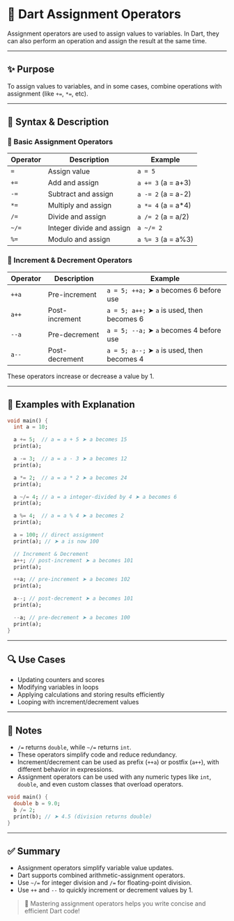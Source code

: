 # 🐋 Dart Assignment Operators

Assignment operators are used to assign values to variables. In Dart, they can also perform an operation and assign the result at the same time.

---

## ✨ Purpose

To assign values to variables, and in some cases, combine operations with assignment (like `+=`, `*=`, etc).

---

## 🧠 Syntax & Description

### 🔗 Basic Assignment Operators

| Operator | Description               | Example             |
| -------- | ------------------------- | ------------------- |
| `=`      | Assign value              | `a = 5`             |
| `+=`     | Add and assign            | `a += 3` (a = a+3)  |
| `-=`     | Subtract and assign       | `a -= 2` (a = a-2)  |
| `*=`     | Multiply and assign       | `a *= 4` (a = a\*4) |
| `/=`     | Divide and assign         | `a /= 2` (a = a/2)  |
| `~/=`    | Integer divide and assign | `a ~/= 2`           |
| `%=`     | Modulo and assign         | `a %= 3` (a = a%3)  |

### 🔼 Increment & Decrement Operators

| Operator | Description    | Example                                     |
| -------- | -------------- | ------------------------------------------- |
| `++a`    | Pre-increment  | `a = 5; ++a;` ➤ `a` becomes 6 before use    |
| `a++`    | Post-increment | `a = 5; a++;` ➤ `a` is used, then becomes 6 |
| `--a`    | Pre-decrement  | `a = 5; --a;` ➤ `a` becomes 4 before use    |
| `a--`    | Post-decrement | `a = 5; a--;` ➤ `a` is used, then becomes 4 |

These operators increase or decrease a value by 1.

---

## 🧪 Examples with Explanation

```dart
void main() {
  int a = 10;

  a += 5;  // a = a + 5 ➤ a becomes 15
  print(a);

  a -= 3;  // a = a - 3 ➤ a becomes 12
  print(a);

  a *= 2;  // a = a * 2 ➤ a becomes 24
  print(a);

  a ~/= 4; // a = a integer-divided by 4 ➤ a becomes 6
  print(a);

  a %= 4;  // a = a % 4 ➤ a becomes 2
  print(a);

  a = 100; // direct assignment
  print(a); // ➤ a is now 100

  // Increment & Decrement
  a++; // post-increment ➤ a becomes 101
  print(a);

  ++a; // pre-increment ➤ a becomes 102
  print(a);

  a--; // post-decrement ➤ a becomes 101
  print(a);

  --a; // pre-decrement ➤ a becomes 100
  print(a);
}
```

---

## 🔍 Use Cases

* Updating counters and scores
* Modifying variables in loops
* Applying calculations and storing results efficiently
* Looping with increment/decrement values

---

## 📌 Notes

* `/=` returns `double`, while `~/=` returns `int`.
* These operators simplify code and reduce redundancy.
* Increment/decrement can be used as prefix (`++a`) or postfix (`a++`), with different behavior in expressions.
* Assignment operators can be used with any numeric types like `int`, `double`, and even custom classes that overload operators.

```dart
void main() {
  double b = 9.0;
  b /= 2;
  print(b); // ➤ 4.5 (division returns double)
}
```

---

## ✅ Summary

* Assignment operators simplify variable value updates.
* Dart supports combined arithmetic-assignment operators.
* Use `~/=` for integer division and `/=` for floating-point division.
* Use `++` and `--` to quickly increment or decrement values by 1.

> 🐋 Mastering assignment operators helps you write concise and efficient Dart code!
